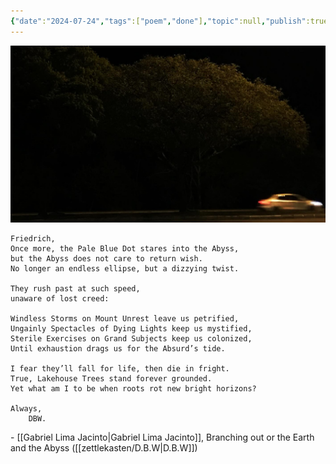 ```yaml
---
{"date":"2024-07-24","tags":["poem","done"],"topic":null,"publish":true,"PassFrontmatter":true}
---
```


![files/branching-out.jpg](../files/branching-out.jpg)
```elite
Friedrich,
Once more, the Pale Blue Dot stares into the Abyss,  
but the Abyss does not care to return wish.  
No longer an endless ellipse, but a dizzying twist.

They rush past at such speed,  
unaware of lost creed:

Windless Storms on Mount Unrest leave us petrified,  
Ungainly Spectacles of Dying Lights keep us mystified,  
Sterile Exercises on Grand Subjects keep us colonized,  
Until exhaustion drags us for the Absurd’s tide.  

I fear they’ll fall for life, then die in fright.
True, Lakehouse Trees stand forever grounded.
Yet what am I to be when roots rot new bright horizons?

Always,
    DBW.
```
\- [[Gabriel Lima Jacinto\|Gabriel Lima Jacinto]], Branching out or the Earth and the Abyss ([[zettlekasten/D.B.W\|D.B.W]])